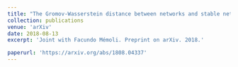 ```yaml
---
title: "The Gromov-Wasserstein distance between networks and stable network invariants"
collection: publications
venue: 'arXiv'
date: 2018-08-13
excerpt: 'Joint with Facundo Mémoli. Preprint on arXiv. 2018.'

paperurl: 'https://arxiv.org/abs/1808.04337'
---
```

<!-- date: 2018-08-13 -->
